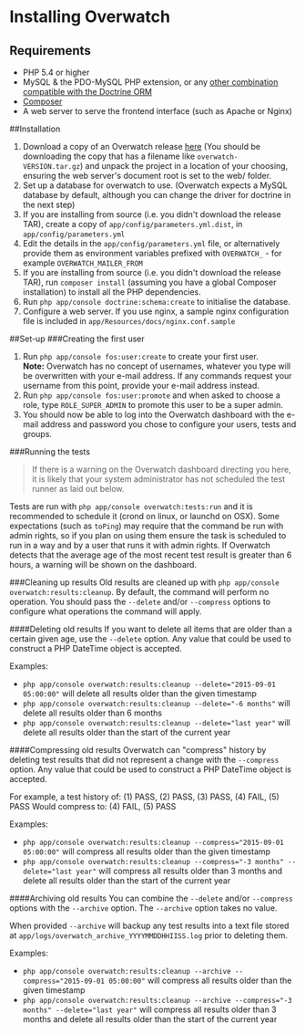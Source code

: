# Installing Overwatch
## Requirements
- PHP 5.4 or higher
- MySQL & the PDO-MySQL PHP extension, or any [other combination compatible with the Doctrine ORM](http://www.doctrine-project.org/2010/02/11/database-support-doctrine2.html)
- [Composer](https://getcomposer.org/)
- A web server to serve the frontend interface (such as Apache or Nginx)

##Installation
1. Download a copy of an Overwatch release [here](https://github.com/zsturgess/overwatch/releases/latest) (You should be downloading the copy that has a filename like `overwatch-VERSION.tar.gz`) and unpack the project in a location of your choosing, ensuring the web server's document root is set to the web/ folder.
2. Set up a database for overwatch to use. (Overwatch expects a MySQL database by default, although you can change the driver for doctrine in the next step)
3. If you are installing from source (i.e. you didn't download the release TAR), create a copy of `app/config/parameters.yml.dist`, in `app/config/parameters.yml`
4. Edit the details in the `app/config/parameters.yml` file, or alternatively provide them as environment variables prefixed with `OVERWATCH_` - for example `OVERWATCH_MAILER_FROM` 
5. If you are installing from source (i.e. you didn't download the release TAR), run `composer install` (assuming you have a global Composer installation) to install all the PHP dependencies.
6. Run `php app/console doctrine:schema:create` to initialise the database.
7. Configure a web server. If you use nginx, a sample nginx configuration file is included in `app/Resources/docs/nginx.conf.sample`

##Set-up
###Creating the first user
1. Run `php app/console fos:user:create` to create your first user.  
   **Note:** Overwatch has no concept of usernames, whatever you type will be overwritten with your e-mail address. If any commands request your username from this point, provide your e-mail address instead.
2. Run `php app/console fos:user:promote` and when asked to choose a role, type `ROLE_SUPER_ADMIN` to promote this user to be a super admin.
3. You should now be able to log into the Overwatch dashboard with the e-mail address and password you chose to configure your users, tests and groups.

###Running the tests
> If there is a warning on the Overwatch dashboard directing you here, it is likely that your system administrator has not scheduled the test runner as laid out below.

Tests are run with `php app/console overwatch:tests:run` and it is recommended to schedule it (crond on linux, or launchd on OSX). Some expectations (such as `toPing`) may require that the command be run with admin rights, so if you plan on using them ensure the task is scheduled to run in a way and by a user that runs it with admin rights. If Overwatch detects that the average age of the most recent test result is greater than 6 hours, a warning will be shown on the dashboard.

###Cleaning up results
Old results are cleaned up with `php app/console overwatch:results:cleanup`. By default, the command will perform no operation. You should pass the `--delete` and/or `--compress` options to configure what operations the command will apply.

####Deleting old results
If you want to delete all items that are older than a certain given age, use the `--delete` option. Any value that could be used to construct a PHP DateTime object is accepted.

Examples:
 - `php app/console overwatch:results:cleanup --delete="2015-09-01 05:00:00"` will delete all results older than the given timestamp
 - `php app/console overwatch:results:cleanup --delete="-6 months"` will delete all results older than 6 months
 - `php app/console overwatch:results:cleanup --delete="last year"` will delete all results older than the start of the current year

####Compressing old results
Overwatch can "compress" history by deleting test results that did not represent a change with the `--compress` option. Any value that could be used to construct a PHP DateTime object is accepted.

For example, a test history of: (1) PASS, (2) PASS, (3) PASS, (4) FAIL, (5) PASS
Would compress to: (4) FAIL, (5) PASS

Examples:
 - `php app/console overwatch:results:cleanup --compress="2015-09-01 05:00:00"` will compress all results older than the given timestamp
 - `php app/console overwatch:results:cleanup --compress="-3 months" --delete="last year"` will compress all results older than 3 months and delete all results older than the start of the current year

####Archiving old results
You can combine the `--delete` and/or `--compress` options with the `--archive` option. The `--archive` option takes no value.

When provided `--archive` will backup any test results into a text file stored at `app/logs/overwatch_archive_YYYYMMDDHHIISS.log` prior to deleting them.

Examples:
 - `php app/console overwatch:results:cleanup --archive --compress="2015-09-01 05:00:00"` will compress all results older than the given timestamp
 - `php app/console overwatch:results:cleanup --archive --compress="-3 months" --delete="last year"` will compress all results older than 3 months and delete all results older than the start of the current year
